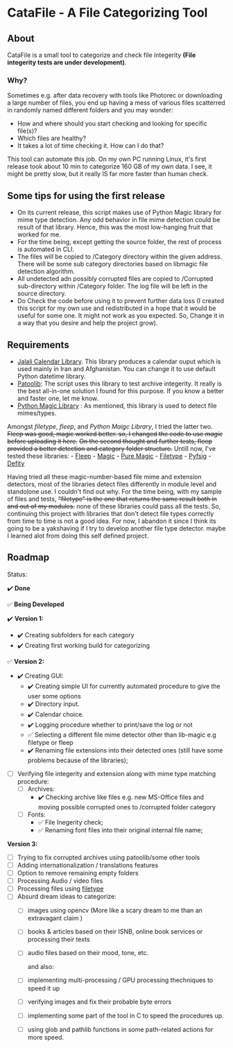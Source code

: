 # CataFile - A File Categorizing Tool

## About

CataFile is a small tool to categorize and check file integerity **(File integerity tests are under development)**.

### Why?

Sometimes e.g. after data recovery with tools like Photorec or downloading a large number of files, you end up having a mess of various files scatterred in randomly named different folders and you may wonder:

- How and where should you start checking and looking for specific file(s)?
- Which files are healthy?
- It takes a lot of time checking it. How can I do that?

This tool can automate this job.
On my own PC running Linux, it's first release took about 10 min to categorize 160 GB of my own data. I see, it might be pretty slow, but it really IS far more faster than human check.

## Some tips for using the first release

- On its current release, this script makes use of Python Magic library for mime type detection. Any odd behavior in file mime detection could be result of that library. Hence, this was the most low-hanging fruit that worked for me.
- For the time being, except getting the source folder, the rest of process is automated in CLI.
- The files will be copied to /Category directory within the given address. There will be some sub category directories based on libmagic file detection algorithm.
- All undetected adn possibly corrupted files are copied to /Corrupted sub-directory within /Category folder. The log file will be left in the source directory.
- Do Check the code before using it to prevent further data loss (I created this script for my own use and redistributed in a hope that it would be useful for some one. It might not work as you expected. So, Change it in a way that you desire and help the project grow).

## Requirements

- [Jalali Calendar Library](https://github.com/shobeiry/jalali). This library produces a calendar ouput which is used mainly in Iran and Afghanistan. You can change it to use default Python datetime library.
- [Patoolib](https://github.com/wummel/patool): The script uses this library to test archive integerity. It really is the best all-in-one solution I found for this purpose. If you know a better and faster one, let me know.
- [Python Magic Library](https://github.com/ahupp/python-magic) : As mentioned, this library is used to detect file mimes/types.

Amongst *filetype*, *fleep*, and *Python Maigc Library*, I tried the latter two. ~~Fleep was good, magic worked better. so, I changed the code to use *magic* before uploading it here.~~ ~~On the second thought and further tests, fleep provided a better detection and category folder structure.~~ Untill now, I've tested these libraries:
    - [Fleep](https://github.com/ua-nick/fleep-py)
    - [Magic](https://github.com/ahupp/python-magic)
    - [Pure Magic](https://github.com/cdgriffith/puremagic)
    - [Filetype](https://github.com/h2non/filetype.py)
    - [Pyfsig](https://github.com/schlerp/pyfsig)
    - [Defity](https://github.com/hongquan/Defity)
  
Having tried all these magic-number-based file mime and extension detectors, most of the libraries detect files differently in module level and standolone use. I couldn't find out why. For the time being, with my sample of files and  tests, ~~"filetype" is the one that returns the same result both in and out of my modules.~~ none of these libraries could pass all the tests. So, continuing this project with libraries that don't detect file types correctly from time to time is not a good idea. For now, I abandon it since I think its going to be a yakshaving if I try to develop another file type detector. maybe  I learned alot from doing this self defined project.

## Roadmap

  Status:

  :heavy_check_mark: **Done**
  
  :white_check_mark: **Being Developed**
  
:heavy_check_mark: **Version 1:**

- :heavy_check_mark: Creating subfolders for each category
- :heavy_check_mark: Creating first working build for categorizing

:white_check_mark: **Version 2:**

- :heavy_check_mark: Creating GUI:
  - :heavy_check_mark: Creating simple UI for currently automated procedure to give the user some options
  - :heavy_check_mark: Directory input.
  - :heavy_check_mark: Calendar choice.
  - :heavy_check_mark: Logging procedure whether to print/save the log or not
  - :white_check_mark: Selecting a different file mime detector other than lib-magic e.g filetype or fleep
  - :heavy_check_mark: Renaming file extensions into their detected  ones (still have some problems because of the libraries);
- [ ] Verifying file integerity and extension along with mime type matching procedure:
  - [ ] Archives:
    - :heavy_check_mark: Checking archive like files e.g. new MS-Office files and moving possible corrupted ones to /corrupted folder category
  - [ ] Fonts:
    - :white_check_mark: File Inegerity check;
    - :white_check_mark: Renaming font files into their original internal file name;

**Version 3:**

- [ ] Trying to fix corrupted archives using patoolib/some other tools
- [ ] Adding internationalization / translations features
- [ ] Option to remove remaining empty folders
- [ ] Processing Audio / video files
- [ ] Processing files using [filetype](https://github.com/h2non/filetype.py)
- [ ] Absurd dream ideas to categorize:
  - [ ] images using opencv (More like a scary dream to me than an extravagant claim )
  - [ ] books & articles based on their ISNB, online book services or processing their texts
  - [ ] audio files based on their mood, tone, etc.
  
    and also:
  - [ ] implementing multi-processing / GPU processing thechniques to speed it up
  - [ ] verifying images and fix their probable byte errors
  - [ ] implementing some part of the tool in C to speed the procedures up.
  - [ ] using glob and pathlib functions in some path-related actions for more speed.
